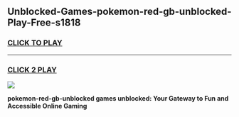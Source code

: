 
## Unblocked-Games-pokemon-red-gb-unblocked-Play-Free-s1818
<h3>
<a href="https://premium76.site?title=pokemon-red-gb-unblocked&ref=23A">CLICK TO PLAY</a></h3>
<hr>

<h3>
<a href="https://premium76.site?title=pokemon-red-gb-unblocked&ref=23A">CLICK 2 PLAY</a>
  
</h3>

<a href="https://premium76.site?title=pokemon-red-gb-unblocked&ref=23A"><img src="https://clearcache.store/games.png"></a>


**pokemon-red-gb-unblocked games unblocked: Your Gateway to Fun and Accessible Online Gaming**

